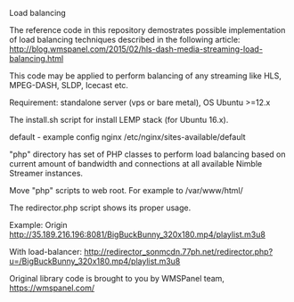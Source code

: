 Load balancing

The reference code in this repository demostrates possible implementation of load balancing techniques described in the following article: http://blog.wmspanel.com/2015/02/hls-dash-media-streaming-load-balancing.html

This code may be applied to perform balancing of any streaming like HLS, MPEG-DASH, SLDP, Icecast etc.

Requirement: standalone server (vps or bare metal), OS Ubuntu >=12.x

The install.sh script for install LEMP stack (for Ubuntu 16.x).

default - example config nginx /etc/nginx/sites-available/default

"php" directory has set of PHP classes to perform load balancing based on current amount of bandwidth and connections at all available Nimble Streamer instances.

Move "php" scripts to web root. For example to /var/www/html/

The redirector.php script shows its proper usage.

Example: 
Origin http://35.189.216.196:8081/BigBuckBunny_320x180.mp4/playlist.m3u8 

With load-balancer: http://redirector_sonmcdn.77ph.net/redirector.php?u=/BigBuckBunny_320x180.mp4/playlist.m3u8


Original library code is brought to you by WMSPanel team, https://wmspanel.com/ 
